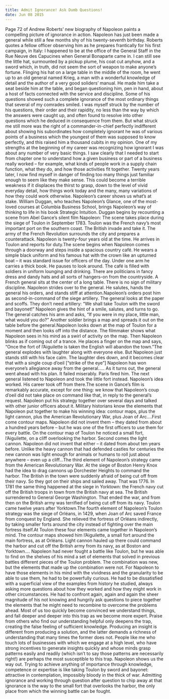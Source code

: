 ```yaml
---
title: Admit Ignorance! Ask Dumb Questions!
date: Jun 08 2015
---
```


Page 72 of Andrew Roberts’ new biography of Napoleon paints a compelling picture of ignorance in action. Napoleon has just been made a general while still a few months shy of his twenty-seventh birthday. Roberts quotes a fellow officer observing him as he prepares frantically for his first campaign, in Italy: I happened to be at the office of the General Staff in the Rue Neuve des Capucines when General Bonaparte came in. I can still see the little hat, surmounted by a pickup plume, his coat cut anyhow, and a sword which, in truth, did not seem the sort of weapon to make anyone’s fortune. Flinging his hat on a large table in the middle of the room, he went up to an old general named Krieg, a man with a wonderful knowledge of detail and the author of a very good soliders’ manual. He made him take a seat beside him at the table, and began questioning him, pen in hand, about a host of facts connected with the service and discipline. Some of his questions showed such a complete ignorance of the most ordinary things that several of my comrades smiled. I was myself struck by the number of his questions, their order and their rapidity, no less than the way by which the answers were caught up, and often found to resolve into other questions which he deduced in consequence from them. But what struck me still more was the right of a commander-in-chief perfectly indifferent about showing his subordinates how completely ignorant he was of various points of a business which the youngest of them was supposed to know perfectly, and this raised him a thousand cubits in my opinion. One of my strengths at the beginning of my career was recognizing how ignorant I was about any number of very basic things. I saw clearly that I needed to start from chapter one to understand how a given business or part of a business really worked – for example, what kinds of people work in a supply chain function, what they do, and how those activities fit together. Twenty years later, I now find myself in danger of finding too many things just familiar enough to seem like they make sense. This could become a terrible weakness if it displaces the thirst to grasp, down to the level of vivid everyday detail, how things work today and the many, many variations of how they could work otherwise. Napoleon’s career shows us what’s at stake. William Duggan, who teaches Napoleon’s Glance, one of the most-loved courses at Columbia Business School, brings Napoleon’s way of thinking to life in his book Strategic Intuition. Duggan begins by recounting a scene from Abel Gance’s silent film Napoleon: The scene takes place during the siege of Toulon in September 1783. Toulon was the French navy’s most important port on the southern coast. The British invade and take it. The army of the French Revolution surrounds the city and prepares a counterattack. Napoleon is twenty-four years old at the time. He arrives in Toulon and reports for duty.The scene begins when Napoleon comes through a doorway and steps inside a spacious country café. He wears a simple black uniform and his famous hat with the crown like an upturned boat – it was standard issue for officers of the day. Under one arm he carries a thick book. He pauses to look around. The café is filled with soldiers in uniform lounging and drinking. There are politicians in fancy dress and dandy hats and all sorts of hangers-on from the countryside. A French general sits at the center of a long table. There is no sign of military discipline. Napoleon strides over to the general. He salutes, hands the general his orders, and stands stiff at attention.Napoleon’s orders post him as second-in-command of the siege artillery. The general looks at the paper and scoffs. They don’t need artillery: “We shall take Toulon with the sword and bayonet!” Napoleon gives the hint of a smile, salutes, and turns to go. The general catches his arm and asks, “If you were in my place, little man, what would you do?” Another soldier brings a map and spreads it out on the table before the general.Napoleon looks down at the map of Toulon for a moment and then looks off into the distance. The filmmaker shows what Napoleon sees in his mind as a swirl of activity on the map. Then Napoleon blinks as if coming out of a trance. He places a finger on the map and says, “Once the fort of l’Aiguilette is taken the English will abandon the town.”The general explodes with laughter along with everyone else. But Napoleon just stands still with his face calm. The laughter dies down, and it becomes clear that with a single coup d’oeil [“strike of the eye”] Napoleon has won everyone’s allegiance away from the general.…. As it turns out, the general went ahead with his plan. It failed miserably. Paris fired him. The next general listened to Napoleon and took the little fort instead. Napoleon’s idea worked. His career took off from there.The scene in Gance’s film is remarkably accurate, except for one thing: we know that Napoleon’s coup d’oeil did not take place on command like that, in reply to the general’s request. Napoleon put his strategy together over several days and talked with other junior officers about it. Military historians know the elements that Napoleon put together to make his winning idea: contour maps, plus the light cannon, plus the American Revolutionary War, plus Joan of Arc….First come contour maps. Napoleon did not invent them – they dated from about a hundred years before – but he was one of the first officers to use them for every battle. On the contour map of Toulon he noticed a small fort, l’Aiguilette, on a cliff overlooking the harbor. Second comes the light cannon. Napoleon did not invent that either – it dated from about ten years before. Unlike the heavy cannon that had defended castles for centuries the new cannon was light enough for animals or humans to roll just about anywhere – even up a cliff…The third element of Napoleon’s strategy came from the American Revolutionary War. At the siege of Boston Henry Knox had the idea to drag cannons up Dorchester Heights to command the harbor. The British in the town were suddenly afraid of being cut off from their navy. So they got on their ships and sailed away. That was 1776. In 1781 the same thing happened at the siege in Yorktown: the French navy cut off the British troops in town from the British navy at sea. The British surrendered to General George Washington. That ended the war, and from then on the British army was terrified of being cut off from its navy. Toulon came twelve years after Yorktown.The fourth element of Napoleon’s Toulon strategy was the siege of Orléans, in 1429, when Joan of Arc saved France from conquest by England. She relieved the fortress of Orléans indirectly, by taking smaller forts around the city instead of fighting over the main fortress itself.At Toulon these four elements came together in Napoleon’s mind. The contour maps showed him l’Aiguilette, a small fort around the main fortress, as at Orléans. Light cannon hauled up there could command the harbor and cut off the British army from its navy, as at Boston and Yorktown…. Napoleon had never fought a battle like Toulon, but he was able to find on the shelves of his mind a set of elements that solved in previous battles different pieces of the Toulon problem. The combination was new, but the elements that made up the combination were not. For Napoleon to have those elements in his mind with the vividness and the granularity to be able to use them, he had to be powerfully curious. He had to be dissatisfied with a superficial view of the examples from history he studied, always asking more questions about how they worked and how they might work in other circumstances. He had to confront again, again and again the sheer magnitude of his not knowing and hungrily ask questions to piece together the elements that he might need to recombine to overcome the problems ahead. Most of us too quickly become convinced we understand things, and fall deeper and deeper into this trap as we become more expert. Praise from others who find our understanding helpful only deepens the trap, creating the false feeling of sufficient knowledge. Producing an insight is different from producing a solution, and the latter demands a richness of understanding that many times the former does not. People like me who touch lots of businesses with which we engage at a high level, who have strong incentives to generate insights quickly and whose minds grasp patterns easily and readily (which isn’t to say those patterns are necessarily right!) are perhaps the most susceptible to this trap. Napoleon shows us the way out. Trying to achieve anything of importance through knowledge, competence or expertise is like taking Toulon by sword and bayonet: attractive in contemplation, impossibly bloody in the thick of war. Admitting ignorance and working through question after question to chip away at that ignorance is the way to the small fort that overlooks the harbor, the only place from which the winning battle can be fought.
